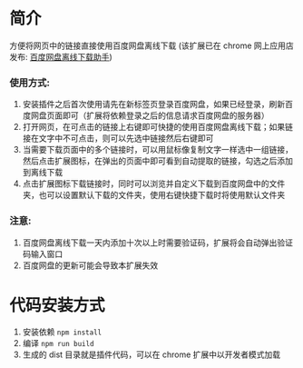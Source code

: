 # 简介
方便将网页中的链接直接使用百度网盘离线下载
(该扩展已在 chrome 网上应用店发布: [百度网盘离线下载助手](https://chrome.google.com/webstore/detail/%E7%99%BE%E5%BA%A6%E7%BD%91%E7%9B%98%E7%A6%BB%E7%BA%BF%E4%B8%8B%E8%BD%BD%E5%8A%A9%E6%89%8B/dacjphiffgpodekkecdhdpdcbnpnkdkg?hl=zh-CN))

### 使用方式:
1. 安装插件之后首次使用请先在新标签页登录百度网盘，如果已经登录，刷新百度网盘页面即可（扩展将依赖登录之后的信息请求百度网盘的服务器）
2. 打开网页，在可点击的链接上右键即可快捷的使用百度网盘离线下载；如果链接在文字中不可点击，则可以先选中链接然后右键即可
3. 当需要下载页面中的多个链接时，可以用鼠标像复制文字一样选中一组链接，然后点击扩展图标，在弹出的页面中即可看到自动提取的链接，勾选之后添加到离线下载
4. 点击扩展图标下载链接时，同时可以浏览并自定义下载到百度网盘中的文件夹，也可以设置默认下载的文件夹，使用右键快捷下载时将使用默认文件夹

### 注意:
1. 百度网盘离线下载一天内添加十次以上时需要验证码，扩展将会自动弹出验证码输入窗口
2. 百度网盘的更新可能会导致本扩展失效

# 代码安装方式

1. 安装依赖 `npm install`
2. 编译 `npm run build`
3. 生成的 dist 目录就是插件代码，可以在 chrome 扩展中以开发者模式加载

